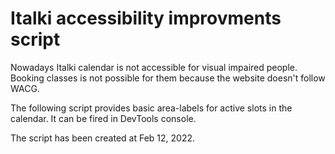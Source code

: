 # Italki accessibility improvments script

Nowadays Italki calendar is not accessible for visual impaired people. Booking classes is not possible for them because the website doesn't follow WACG.

The following script provides basic area-labels for active slots in the calendar. It can be fired in DevTools console.

The script has been created at Feb 12, 2022.
